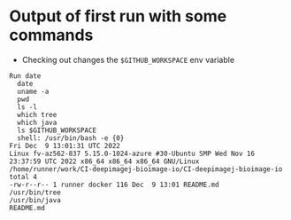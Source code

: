 # Output of first run with some commands
- Checking out changes the `$GITHUB_WORKSPACE` env variable
````
Run date
  date
  uname -a
  pwd
  ls -l
  which tree
  which java
  ls $GITHUB_WORKSPACE
  shell: /usr/bin/bash -e {0}
Fri Dec  9 13:01:31 UTC 2022
Linux fv-az562-837 5.15.0-1024-azure #30-Ubuntu SMP Wed Nov 16 23:37:59 UTC 2022 x86_64 x86_64 x86_64 GNU/Linux
/home/runner/work/CI-deepimagej-bioimage-io/CI-deepimagej-bioimage-io
total 4
-rw-r--r-- 1 runner docker 116 Dec  9 13:01 README.md
/usr/bin/tree
/usr/bin/java
README.md
````
